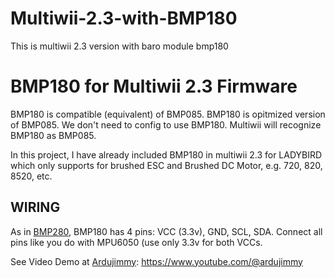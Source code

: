 # Multiwii-2.3-with-BMP180
This is multiwii 2.3 version with baro module bmp180

<h1>BMP180 for Multiwii 2.3 Firmware</h1>
<p>BMP180 is compatible (equivalent) of BMP085. BMP180 is opitmized version of BMP085. We don't need to config to use BMP180. Multiwii will recognize BMP180 as BMP085.</p>
<p>In this project, I have already included BMP180 in multiwii 2.3 for LADYBIRD which only supports for brushed ESC and Brushed DC Motor, e.g. 720, 820, 8520, etc.</p>

<h2>WIRING</h2>
<p>As in <a href="https://github.com/ArduJimmy/Multiwii-2.3-with-BMP280" target="_blank">BMP280</a>, BMP180 has 4 pins: VCC (3.3v), GND, SCL, SDA. Connect all pins like you do with MPU6050 (use only 3.3v for both VCCs.</p>

See Video Demo at <a href="https://www.youtube.com/@ardujimmy" target="_blank">Ardujimmy</a>: https://www.youtube.com/@ardujimmy
